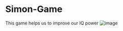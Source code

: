 # Simon-Game
This game helps us to improve our IQ power
![image](https://github.com/SubhamSaha9/Simon-Game/assets/134814880/680b3cef-95d0-4c06-923e-f79863f13c29)
